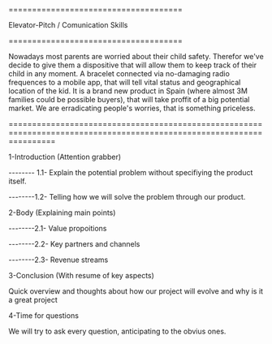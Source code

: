 =====================================

Elevator-Pitch / Comunication Skills

=====================================

Nowadays most parents are worried about their child safety. Therefor we've decide to give them a dispositive that will allow them to keep track of their child in any moment. A bracelet connected via no-damaging radio frequences to a mobile app, that will tell vital status and geographical location of the kid. It is a brand new product in Spain (where almost 3M families could be possible buyers), that will take proffit of a big potential market. We are erradicating people's worries, that is something priceless. 

======================================================================================================================

1-Introduction (Attention grabber)

 -------- 1.1- Explain the potential problem without specifiying the product itself.
  
 --------1.2- Telling how we will solve the problem through our product.
  
2-Body (Explaining main points)

  --------2.1- Value propoitions
  
  --------2.2- Key partners and channels
  
  --------2.3- Revenue streams

3-Conclusion (With resume of key aspects)

  Quick overview and thoughts about how our project will evolve and why is it a great project
  
4-Time for questions

  We will try to ask every question, anticipating to the obvius ones.
